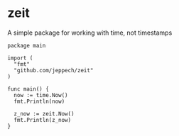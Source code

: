 # zeit
A simple package for working with time, not timestamps


```golang
package main

import (
  "fmt"
  "github.com/jeppech/zeit"
)

func main() {
  now := time.Now()
  fmt.Println(now)

  z_now := zeit.Now()
  fmt.Println(z_now)
}
```
